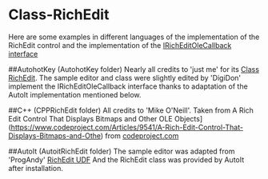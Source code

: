 # Class-RichEdit
Here are some examples in different languages of the implementation of the RichEdit control and the implementation of the [IRichEditOleCallback interface](https://msdn.microsoft.com/en-us/library/windows/desktop/bb774308(v=vs.85).aspx) 

##AutohotKey (AutohotKey folder)
Nearly all credits to 'just me' for its [Class RichEdit](https://autohotkey.com/boards/viewtopic.php?t=681).
The sample editor and class were slightly edited by 'DigiDon' implement the IRichEditOleCallback interface thanks to adaptation of the AutoIt implementation mentioned below.

##C++ (CPPRichEdit folder)
All credits to 'Mike O'Neill'.
Taken from A Rich Edit Control That Displays Bitmaps and Other OLE Objects](https://www.codeproject.com/Articles/9541/A-Rich-Edit-Control-That-Displays-Bitmaps-and-Othe) from [codeproject.com](https://www.codeproject.com)

##AutoIt (AutoitRichEdit folder)
The sample editor was adapted from 'ProgAndy' [RichEdit UDF](https://www.autoitscript.com/forum/topic/83763-richedit-udf/)
And the RichEdit class was provided by AutoIt after installation.
